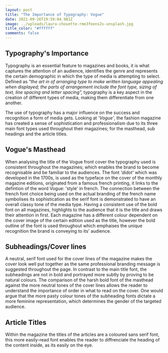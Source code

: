 ```yaml
---
layout: post
title: "The Importance of Typography: Vogue"
date: 2021-09-26T19:59:04.981Z
image: ../uploads/laura-chouette-rme3feons2s-unsplash.jpg
title_color: "#ffffff"
comments: false
---
```

## Typography's Importance

Typography is an essential feature to magazines and books, it is what captures the attention of an audience, identifies the genre and represents the certain demographic in which the type of media is attempting to select. Defined as *"the art in of arranging type to make written language appealing when displayed; the parts of arrangement include the font type, sizing of text, line spacing and letter spacing",* typography is a key aspect in the creation of different types of media, making them differentiate from one another. 

The use of typography has a major influence on the success and recognition a form of media gets. Looking at *'Vogue'*, the fashion magazine has created a sense of sophistication and professionalism due to its three main font types used throughout their magazines; for the masthead, sub headings and the article titles. 

## **Vogue's Masthead**

When analysing the title of the Vogue front cover the typography used is consistent throughout the magazines; which enables the brand to become recognisable and be familiar to the audiences. The font *'didot'*  which was developed in the 1700s, is used as the typeface on the cover of the monthly magazine editions, originated from a famous french printing, it links to the defintion of the word Vogue: 'style' in french. The connection between the french font choice being used on the actual branding of the french name symbolises its sophistication as the serif font is demonstrated to have an overall classy tone of the media type. Having a consistent use of the bold font on all magazines, highlights to the audience that it is the title and draws their attention in first. Each magazine has a different colour dependent on the cover image of the certain edition used as the title, however the bold outline of the font is used throughout which emphaises the unique recognition the brand is conveying to its' audience. 

## **Subheadings/Cover lines**

A neutral, serif font used for the cover lines of the magazine makes the cover look well put together as the same professional branding message is suggested throughout the page. In contrast to the main title font, the subheadings are not in bold and portrayed more subtly by proving to be natural colours. The comparison of the harsh bold font of the masthead against the more neutral tones of the cover lines allows the reader to understand the importance of order in what to read on the cover. One would argue that the more pasty colour tones of the subheading fonts dictate a more feminine representation, which determines the gender of the targeted audience. 

## **Article Titles**

Within the magazine the titles of the articles are a coloured sans serif font, this more easily-read font enables the reader to diffrenciate the heading of the content inside, as its easily on the eye.
